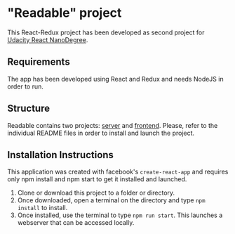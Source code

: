 # "Readable" project
This React-Redux project has been developed as second project for [Udacity React NanoDegree](https://www.udacity.com/course/react-nanodegree--nd019).

## Requirements
The app has been developed using React and Redux and needs NodeJS in order to run.

## Structure
Readable contains two projects: [server](https://github.com/platypus85/readable/tree/master/server) and [frontend](https://github.com/platypus85/readable/tree/master/frontend). Please, refer to the individual README files in order to install and launch the project.

## Installation Instructions

This application was created with facebook's `create-react-app` and requires only npm install and npm start to get it installed and launched.

1. Clone or download this project to a folder or directory.
2. Once downloaded, open a terminal on the directory and type `npm install` to install.
3. Once installed, use the terminal to type `npm run start`. This launches a webserver that can be accessed locally.
